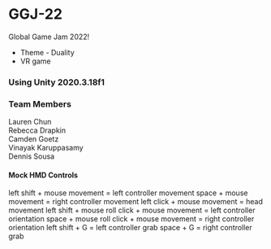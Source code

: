 # GGJ-22
Global Game Jam 2022! 

- Theme - Duality
- VR game 

### Using Unity 2020.3.18f1


### Team Members

Lauren Chun <br>
Rebecca Drapkin <br>
Camden Goetz <br> 
Vinayak Karuppasamy <br>
Dennis Sousa <br>

#### Mock HMD Controls 

left shift + mouse movement = left controller movement
space + mouse movement = right controller movement
left click + mouse movement = head movement
left shift + mouse roll click + mouse movement = left controller orientation
space + mouse roll click + mouse movement = right controller orientation
left shift + G = left controller grab
space + G = right controller grab
